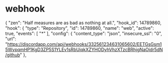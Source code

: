 # webhook
{
  "zen": "Half measures are as bad as nothing at all.",
  "hook_id": 14789860,
  "hook": {
    "type": "Repository",
    "id": 14789860,
    "name": "web",
    "active": true,
    "events": [
      "*"
    ],
    "config": {
      "content_type": "json",
      "insecure_ssl": "0",
      "url": "https://discordapp.com/api/webhooks/332561234631065602/EETGsGsm15WvpqmHP1KgD3ZP5S1YLEv1sRbUiqkXZYHODyhVhzXTzcBRhjgNaOidr5dN/github"
    },
